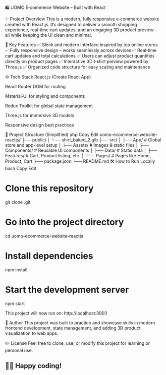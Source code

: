 🛍️ UOMO E‑commerce Website – Built with React

✨ Project Overview
This is a modern, fully responsive e‑commerce website created with React.js.
It’s designed to deliver a smooth shopping experience, real‑time cart updates, and an engaging 3D product preview – all while keeping the UI clean and minimal.

🧩 Key Features
✅ Sleek and modern interface inspired by top online stores
✅ Fully responsive design – works seamlessly across devices
✅ Real‑time cart updates and total calculations
✅ Users can adjust product quantities directly on product pages
✅ Interactive 3D t‑shirt preview powered by Three.js
✅ Organized code structure for easy scaling and maintenance

⚙️ Tech Stack
React.js (Create React App)

React Router DOM for routing

Material‑UI for styling and components

Redux Toolkit for global state management

Three.js for immersive 3D models

Responsive design best practices

📁 Project Structure (Simplified)
php
Copy
Edit
uomo-ecommerce-website-reactjs/
├── public/
│ └── shirt_baked_2.glb
├── src/
│ ├── App/ # Global store and app-level setup
│ ├── Assets/ # Images & static files
│ ├── Components/ # Reusable UI components
│ ├── Data/ # Static data
│ ├── Features/ # Cart, Product listing, etc.
│ └── Pages/ # Pages like Home, Product, Cart
├── package.json
└── README.md
🛠️ How to Run Locally
bash
Copy
Edit

# Clone this repository

git clone <your-github-repo-link>.git

# Go into the project directory

cd uomo-ecommerce-website-reactjs

# Install dependencies

npm install

# Start the development server

npm start

This project will now run on: http://localhost:3000

🙌 Author
This project was built to practice and showcase skills in modern frontend development, state management, and adding 3D product visualization to web apps.

✏️ License
Feel free to clone, use, or modify this project for learning or personal use.

## 👨‍💻 Happy coding!
